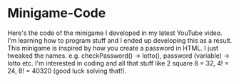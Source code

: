 # Minigame-Code
Here's the code of the minigame I developed in my latest YouTube video.
I'm learning how to program stuff and I ended up developing this as a result.
This minigame is inspired by how you create a password in HTML. I just tweaked the names. e.g. checkPassword() -> lotto(), password (variable) -> lotto etc.
I'm interested in coding and all that stuff like 2 square 8 = 32, 4! = 24, 8! = 40320 (good luck solving that!).
